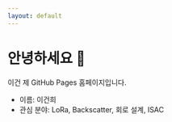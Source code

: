 ```yaml
---
layout: default
---
```


# 안녕하세요 👋

이건 제 GitHub Pages 홈페이지입니다.

- 이름: 이건희
- 관심 분야: LoRa, Backscatter, 회로 설계, ISAC
